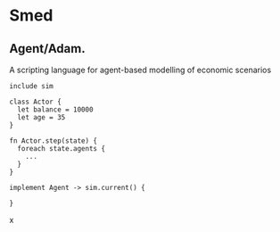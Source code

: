 # Smed
## Agent/Adam.

A scripting language for agent-based modelling of economic scenarios

```
include sim

class Actor {
  let balance = 10000
  let age = 35
}

fn Actor.step(state) {
  foreach state.agents {
    ...
  }
}

implement Agent -> sim.current() {
  
}
```
x
